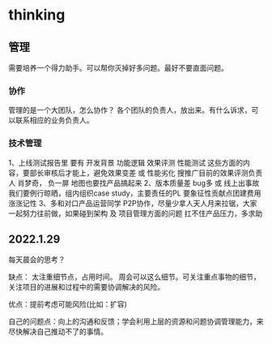 # thinking



## 管理

需要培养一个得力助手。可以帮你灭掉好多问题。最好不要直面问题。


### 协作
管理的是一个大团队，怎么协作？
各个团队的负责人，放出来。有什么诉求，可以联系相应的业务负责人。

### 技术管理

1、上线测试报告里 要有 开发背景  功能逻辑 效果评测  性能测试 这些方面的内容，要部长审核后才能上，避免效果变差 或  性能劣化
搜推广目前的效果评测负责人  肖梦奇， 负一屏 地图也要找产品搞起来
2、版本质量差 bug多  或  线上出事故  我们要例行晾晒，组内组织case study，主要责任的PL 要象征性贡献点团建费用涨涨记性
3、多和对口产品运营同学 P2P协作，尽量少拿人天人月来拉锯，大家一起努力往前做，如果碰到架构 及 项目管理方面的问题  扛不住产品压力，多求助







## 2022.1.29

每天晨会的思考？

缺点： 太注重细节点，占用时间。 周会可以这么细节。可关注重点事物的细节，关注项目的进展和过程中的需要协调解决的风险。

优点：提前考虑可能风险(比如：扩容)

自己的问题点：向上的沟通和反馈；学会利用上层的资源和问题协调管理能力，来尽快解决自己推动不了的事情。

